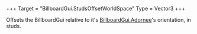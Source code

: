 +++
Target = "BillboardGui.StudsOffsetWorldSpace"
Type = Vector3
+++

Offsets the BillboardGui relative to it's [BillboardGui.Adornee](https://developer.roblox.com/api-reference/property/BillboardGui/Adornee)'s orientation, in studs.